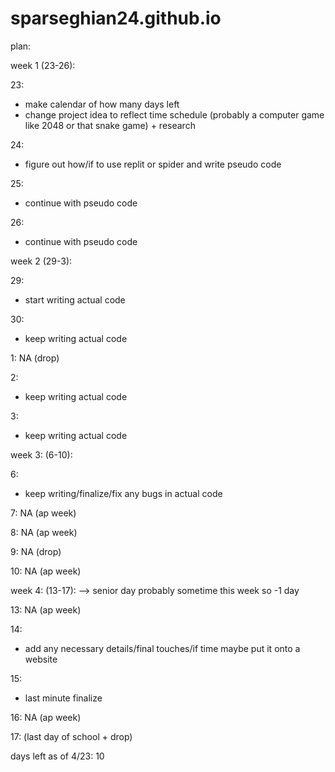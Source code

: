 # sparseghian24.github.io

plan:

week 1 (23-26):

23: 
- make calendar of how many days left  
- change project idea to reflect time schedule (probably a computer game like 2048 or that snake game) + research

24:
- figure out how/if to use replit or spider and write pseudo code
  
25: 
- continue with pseudo code
  
26: 
- continue with pseudo code

  
week 2 (29-3):

29:
- start writing actual code
  
30: 
- keep writing actual code
  
1: NA (drop)

2: 
- keep writing actual code
  
3:
- keep writing actual code 
  
week 3: (6-10):

6:
- keep writing/finalize/fix any bugs in actual code

7: NA (ap week)

8: NA (ap week)

9: NA (drop) 

10: NA (ap week)

week 4: (13-17):
--> senior day probably sometime this week so -1 day 

13: NA (ap week)

14: 
- add any necessary details/final touches/if time maybe put it onto a website

15:
- last minute finalize
  
16: NA (ap week)

17: (last day of school + drop) 

days left as of 4/23: 10

